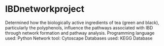 # IBDnetworkproject
Determined how the biologically active ingredients of tea (green and black), particularly the polyphenols, influence the pathways associated with IBD through network formation and pathway analysis.
Programming language used: Python
Network tool: Cytoscape 
Databases used: KEGG Database
